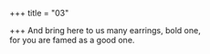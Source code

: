 +++
title = "03"

+++
And bring here to us many earrings, bold one,  
for you are famed as a good one.  